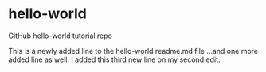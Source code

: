 # hello-world
GitHub hello-world tutorial repo

This is a newly added line to the hello-world readme.md file
...and one more added line as well.
I added this third new line on my second edit.
